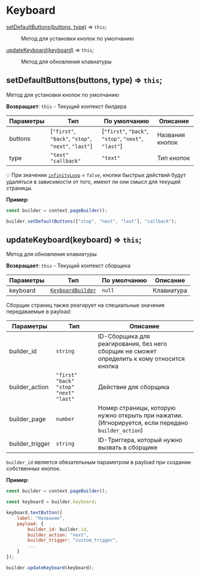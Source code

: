 # Keyboard
<dl>
<dt><a href="#setDefaultButtons">setDefaultButtons(buttons, type)</a> ⇒ <code>this</code>;</dt>
<dd><p>Метод для установки кнопок по умолчанию</p></dd>

<dt><a href="#updateKeyboard">updateKeyboard(keyboard)</a> ⇒ <code>this</code>;</dt>
<dd><p>Метод для обновления клавиатуры</p></dd>
</dl>

<a name="setDefaultButtons"></a>

## setDefaultButtons(buttons, type) ⇒ <code>this</code>;
Метод для установки кнопок по умолчанию

**Возвращает**: `this` - Текущий контекст билдера

| Параметры | Тип                                                 | По умолчанию                                        | Описание        |
| --------- | --------------------------------------------------- | --------------------------------------------------- | --------------- |
| buttons   | [`"first"`, `"back"`, `"stop"`, `"next"`, `"last"`] | [`"first"`, `"back"`, `"stop"`, `"next"`, `"last"`] | Названия кнопок |
| type      | `"text"` `"callback"`                               | `"text"`                                            | Тип кнопок      |

💡 При значении [`infinityLoop`](pages.md#setInfinityLoop) = `false`, кнопки быстрых действий будут удаляться в зависимости от того, имеют ли они смысл для текущей страницы.

**Пример**:

```js
const builder = context.pageBuilder();

builder.setDefaultButtons(["stop", "next", "last"], "callback");
```

<a name="updateKeyboard"></a>

## updateKeyboard(keyboard) ⇒ <code>this</code>;
Метод для обновления клавиатуры

**Возвращает**: `this` - Текущий контекст сборщика

| Параметры | Тип                                                                                                                        | По умолчанию | Описание   |
| --------- | -------------------------------------------------------------------------------------------------------------------------- | ------------ | ---------- |
| keyboard  | [`KeyboardBuilder`](https://github.com/negezor/vk-io/blob/master/docs/ru/api-reference/buttons/keyboard.md#builder-static) | `null`       | Клавиатура |

Сборщик страниц также реагирует на специальные значения передаваемые в payload:

| Параметры       | Тип                                           | Описание                                                                                        |
| --------------- | --------------------------------------------- | ----------------------------------------------------------------------------------------------- |
| builder_id      | `string`                                      | ID-Сборщика для реагирования, без него сборщик не сможет определить к кому относится кнопка     |
| builder_action  | `"first"` `"back"` `"stop"` `"next"` `"last"` | Действие для сборщика                                                                           |
| builder_page    | `number`                                      | Номер страницы, которую нужно открыть при нажатии. (Игнорируется, если передано `builder_action`) |
| builder_trigger | `string`                                      | ID-Триггера, который нужно вызвать в сборщике                                                   |

`builder_id` является обязательным параметром в payload при создании собственных кнопок.

**Пример**:

```js
const builder = context.pageBuilder();

const keyboard = builder.keyboard;

keyboard.textButton({
    label: "Название",
    payload: {
        builder_id: builder.id,
        builder_action: "next",
        builder_trigger: "custom_trigger",
        ...
    }
});

builder.updateKeyboard(keyboard);
```
